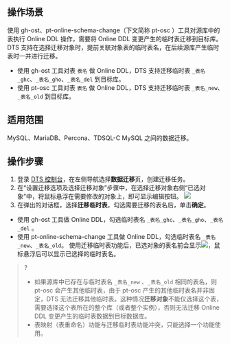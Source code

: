 
## 操作场景
使用 gh-ost、pt-online-schema-change（下文简称 pt-osc ）工具对源库中的表执行 Online DDL 操作，需要将 Online DDL 变更产生的临时表迁移到目标库。
DTS 支持在选择迁移对象时，提前关联对象表的临时表名，在后续源库产生临时表时一并进行迁移。  
- 使用 gh-ost 工具对表 `表名` 做 Online DDL，DTS 支持迁移临时表 `_表名_ghc`、`_表名_gho`、`_表名_del` 到目标库。 
- 使用 pt-osc 工具对表 `表名` 做 Online DDL，DTS 支持迁移临时表 `_表名_new`、  `_表名_old` 到目标库。

## 适用范围
 MySQL、MariaDB、Percona、TDSQL-C MySQL 之间的数据迁移。

## 操作步骤
1. 登录 [DTS 控制台](https://console.cloud.tencent.com/dts/migration)，在左侧导航选择**数据迁移**页，创建迁移任务。
2. 在“设置迁移选项及选择迁移对象”步骤中，在选择迁移对象右侧“已选对象”中，将鼠标悬浮在需要修改的对象上，即可显示编辑按钮。
![](https://qcloudimg.tencent-cloud.cn/raw/6eda98abf0900849b8b4c02551268d66.png)
3. 在弹出的对话框，选择**迁移临时表**，勾选需要迁移的表名后，单击**确定**。
 - 使用 gh-ost 工具做 Online DDL，勾选临时表名 `_表名_ghc`、`_表名_gho`、`_表名_del` 。 
 - 使用 pt-online-schema-change 工具做 Online DDL，勾选临时表名 `_表名_new`、`_表名_old`。
使用迁移临时表功能后，已选对象的表名前会显示![](https://qcloudimg.tencent-cloud.cn/raw/dfacb477b4cf9ba2d1046c5ccff9e463.png)，鼠标悬浮后可以显示已选择的临时表名。
>?
> - 如果源库中已存在与临时表名 `_表名_new` 、`_表名_old` 相同的表名，则 pt-osc 会产生其他临时表，由于 pt-osc 产生的其他临时表名并非固定，DTS 无法迁移其他临时表。这种情况**迁移对象**不能仅选择这个表，需要选择这个表所在的整个库（或者整个实例），否则无法迁移 Online DDL 变更产生的临时表数据到目标数据库。
> - 表映射（表重命名）功能与迁移临时表功能冲突，只能选择一个功能使用。
> 

